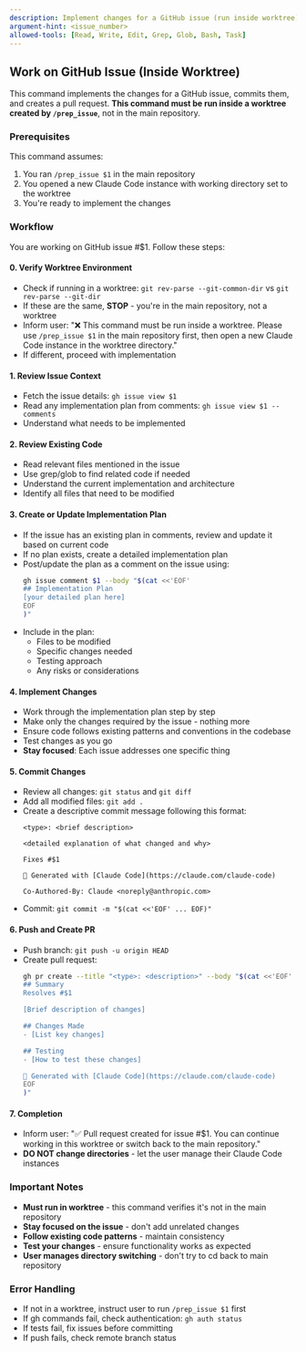 ```yaml
---
description: Implement changes for a GitHub issue (run inside worktree)
argument-hint: <issue_number>
allowed-tools: [Read, Write, Edit, Grep, Glob, Bash, Task]
---
```


## Work on GitHub Issue (Inside Worktree)

This command implements the changes for a GitHub issue, commits them, and creates a pull request. **This command must be run inside a worktree created by `/prep_issue`**, not in the main repository.

### Prerequisites

This command assumes:
1. You ran `/prep_issue $1` in the main repository
2. You opened a new Claude Code instance with working directory set to the worktree
3. You're ready to implement the changes

### Workflow

You are working on GitHub issue #$1. Follow these steps:

#### 0. Verify Worktree Environment
- Check if running in a worktree: `git rev-parse --git-common-dir` vs `git rev-parse --git-dir`
- If these are the same, **STOP** - you're in the main repository, not a worktree
- Inform user: "❌ This command must be run inside a worktree. Please use `/prep_issue $1` in the main repository first, then open a new Claude Code instance in the worktree directory."
- If different, proceed with implementation

#### 1. Review Issue Context
- Fetch the issue details: `gh issue view $1`
- Read any implementation plan from comments: `gh issue view $1 --comments`
- Understand what needs to be implemented

#### 2. Review Existing Code
- Read relevant files mentioned in the issue
- Use grep/glob to find related code if needed
- Understand the current implementation and architecture
- Identify all files that need to be modified

#### 3. Create or Update Implementation Plan
- If the issue has an existing plan in comments, review and update it based on current code
- If no plan exists, create a detailed implementation plan
- Post/update the plan as a comment on the issue using:
  ```bash
  gh issue comment $1 --body "$(cat <<'EOF'
  ## Implementation Plan
  [your detailed plan here]
  EOF
  )"
  ```
- Include in the plan:
  - Files to be modified
  - Specific changes needed
  - Testing approach
  - Any risks or considerations

#### 4. Implement Changes
- Work through the implementation plan step by step
- Make only the changes required by the issue - nothing more
- Ensure code follows existing patterns and conventions in the codebase
- Test changes as you go
- **Stay focused**: Each issue addresses one specific thing

#### 5. Commit Changes
- Review all changes: `git status` and `git diff`
- Add all modified files: `git add .`
- Create a descriptive commit message following this format:
  ```
  <type>: <brief description>

  <detailed explanation of what changed and why>

  Fixes #$1

  🤖 Generated with [Claude Code](https://claude.com/claude-code)

  Co-Authored-By: Claude <noreply@anthropic.com>
  ```
- Commit: `git commit -m "$(cat <<'EOF' ... EOF)"`

#### 6. Push and Create PR
- Push branch: `git push -u origin HEAD`
- Create pull request:
  ```bash
  gh pr create --title "<type>: <description>" --body "$(cat <<'EOF'
  ## Summary
  Resolves #$1

  [Brief description of changes]

  ## Changes Made
  - [List key changes]

  ## Testing
  - [How to test these changes]

  🤖 Generated with [Claude Code](https://claude.com/claude-code)
  EOF
  )"
  ```

#### 7. Completion
- Inform user: "✅ Pull request created for issue #$1. You can continue working in this worktree or switch back to the main repository."
- **DO NOT change directories** - let the user manage their Claude Code instances

### Important Notes
- **Must run in worktree** - this command verifies it's not in the main repository
- **Stay focused on the issue** - don't add unrelated changes
- **Follow existing code patterns** - maintain consistency
- **Test your changes** - ensure functionality works as expected
- **User manages directory switching** - don't try to cd back to main repository

### Error Handling
- If not in a worktree, instruct user to run `/prep_issue $1` first
- If gh commands fail, check authentication: `gh auth status`
- If tests fail, fix issues before committing
- If push fails, check remote branch status
